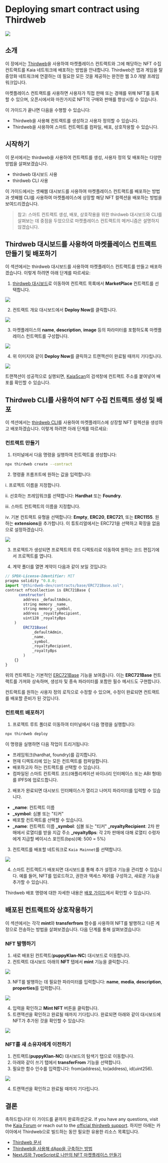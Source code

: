 # Deploying smart contract using Thirdweb

![](/img/banners/kaia-thirdweb.png)

## 소개 <a id="introduction"></a>

이 장에서는 [Thirdweb](https://portal.thirdweb.com/)을 사용하여 마켓플레이스 컨트랙트와 그에 해당하는 NFT 수집 컨트랙트를 Kaia 네트워크에 배포하는 방법을 안내합니다. Thirdweb은 앱과 게임을 탈중앙화 네트워크에 연결하는 데 필요한 모든 것을 제공하는 완전한 웹 3.0 개발 프레임워크입니다.

마켓플레이스 컨트랙트를 사용하면 사용자가 직접 판매 또는 경매를 위해 NFT를 등록할 수 있으며, 오픈시에서와 마찬가지로 NFT의 구매와 판매를 향상시킬 수 있습니다.

이 가이드가 끝나면 다음을 수행할 수 있습니다:

- Thirdweb을 사용해 컨트랙트를 생성하고 사용자 정의할 수 있습니다.
- Thirdweb을 사용하여 스마트 컨트랙트를 컴파일, 배포, 상호작용할 수 있습니다.

## 시작하기 <a id="getting-started"></a>

이 문서에서는 thirdweb을 사용하여 컨트랙트를 생성, 사용자 정의 및 배포하는 다양한 방법을 살펴보겠습니다.

- thirdweb 대시보드 사용
- thirdweb CLI 사용

이 가이드에서는 셋째웹 대시보드를 사용하여 마켓플레이스 컨트랙트를 배포하는 방법과 셋째웹 CLI를 사용하여 마켓플레이스에 상장할 해당 NFT 컬렉션을 배포하는 방법을 보여드리겠습니다.

> 참고: 스마트 컨트랙트 생성, 배포, 상호작용을 위한 thirdweb 대시보드와 CLI를 살펴보는 데 중점을 두었으므로 마켓플레이스 컨트랙트의 메커니즘은 설명하지 않겠습니다.

## Thirdweb 대시보드를 사용하여 마켓플레이스 컨트랙트 만들기 및 배포하기 <a id="creating-and-deploying-thirdweb-dashboard"></a>

이 섹션에서는 thirdweb 대시보드를 사용하여 마켓플레이스 컨트랙트를 만들고 배포하겠습니다. 이렇게 하려면 아래 단계를 따르세요:

1. [thirdweb 대시보드](https://thirdweb.com/dashboard?ref=blog.thirdweb.com)로 이동하여 컨트랙트 목록에서 **MarketPlace** 컨트랙트를 선택합니다.

![](/img/build/get-started/marketplace-explore.png)

2. 컨트랙트 개요 대시보드에서 **Deploy Now**를 클릭합니다.

![](/img/build/get-started/marketplace-deploy.png)

3. 마켓플레이스의 **name**, **description**, **image** 등의 파라미터를 포함하도록 마켓플레이스 컨트랙트를 구성합니다.

![](/img/build/get-started/marketplace-contract-details.png)

4. 위 이미지와 같이 **Deploy Now**를 클릭하고 트랜잭션이 완료될 때까지 기다립니다.

![](/img/build/get-started/marketplace-deployed.png)

트랜잭션이 성공적으로 실행되면, [KaiaScan](https://kaiascan.io/)의 검색창에 컨트랙트 주소를 붙여넣어 배포를 확인할 수 있습니다.

## Thirdweb CLI를 사용하여 NFT 수집 컨트랙트 생성 및 배포 <a id="creating-deploying-using-thirdweb-cli"></a>

이 섹션에서는 [thirdweb CLI](https://portal.thirdweb.com/cli?ref=blog.thirdweb.com)를 사용하여 마켓플레이스에 상장할 NFT 컬렉션을 생성하고 배포하겠습니다. 이렇게 하려면 아래 단계를 따르세요:

### 컨트랙트 만들기 <a id="creating-the-contract"></a>

1. 터미널에서 다음 명령을 실행하여 컨트랙트를 생성합니다:

```bash
npx thirdweb create --contract
```

2. 명령줄 프롬프트에 원하는 값을 입력합니다:

  i. 프로젝트 이름을 지정합니다.

  ii. 선호하는 프레임워크를 선택합니다: **Hardhat** 또는 **Foundry**.

  iii. 스마트 컨트랙트의 이름을 지정합니다.

  iv. 기본 컨트랙트 유형을 선택합니다: **Empty**, **ERC20**, **ERC721**, 또는 **ERC1155**. 원하는 **extensions**을 추가합니다. 이 튜토리얼에서는 ERC721을 선택하고 확장을 없음으로 설정하겠습니다.

![](/img/build/get-started/thirdweb-cli-info.png)

3. 프로젝트가 생성되면 프로젝트의 루트 디렉토리로 이동하여 원하는 코드 편집기에서 프로젝트를 엽니다.

4. 계약 폴더를 열면 계약이 다음과 같이 보일 것입니다:

```js
// SPDX-License-Identifier: MIT
pragma solidity ^0.8.0;
import "@thirdweb-dev/contracts/base/ERC721Base.sol";
contract nftcollection is ERC721Base {
      constructor(
        address _defaultAdmin,
        string memory _name,
        string memory _symbol,
        address _royaltyRecipient,
        uint128 _royaltyBps
    )
        ERC721Base(
            _defaultAdmin,
            _name,
            _symbol,
            _royaltyRecipient,
            _royaltyBps
        )
    {}
}
```

위의 컨트랙트는 기본적인 [ERC721Base](https://github.com/thirdweb-dev/contracts/blob/main/contracts/base/ERC721Base.sol) 기능을 보여줍니다. 이는 **ERC721Base** 컨트랙트를 가져와 상속하며, 생성자 및 종속 파라미터를 포함한 필수 메서드도 구현합니다.

컨트랙트를 원하는 사용자 정의 로직으로 수정할 수 있으며, 수정이 완료되면 컨트랙트를 배포할 준비가 된 것입니다.

### 컨트랙트 배포하기 <a id="deploying-the-contracts"></a>

1. 프로젝트 루트 폴더로 이동하여 터미널에서 다음 명령을 실행합니다:

```bash
npx thirdweb deploy
```

이 명령을 실행하면 다음 작업이 트리거됩니다:

- 프레임워크(hardhat, foundry)를 감지합니다.
- 현재 디렉토리에 있는 모든 컨트랙트를 컴파일합니다.
- 배포하고자 하는 컨트랙트를 선택할 수 있습니다.
- 컴파일된 스마트 컨트랙트 코드(애플리케이션 바이너리 인터페이스 또는 ABI 형태)를 IPFS에 업로드합니다.

2. 배포가 완료되면 대시보드 인터페이스가 열리고 나머지 파라미터를 입력할 수 있습니다.
  - **_name**: 컨트랙트 이름
  - **_symbol**: 심볼 또는 "티커"
  - 배포할 컨트랙트를 선택할 수 있습니다.
  - **_name**: 컨트랙트 이름
    **_symbol**: 심볼 또는 "티커"
    **_royaltyRecipient**: 2차 판매에서 로열티를 받을 지갑 주소
    **_royaltyBps**: 각 2차 판매에 대해 로열티 수령자에게 지급할 베이시스 포인트(bps)(예: 500 = 5%)

3. 컨트랙트를 배포할 네트워크로 `Kaia Mainnet`를 선택합니다.

![](/img/build/get-started/nft-collection-deploy.png)

4. 스마트 컨트랙트가 배포되면 대시보드를 통해 추가 설정과 기능을 관리할 수 있습니다. 예를 들어, NFT를 업로드하고, 권한과 액세스 제어를 구성하고, 새로운 기능을 추가할 수 있습니다.

Thirdweb 배포 명령에 대한 자세한 내용은 [배포 가이드](https://portal.thirdweb.com/deploy/getting-started)에서 확인할 수 있습니다.

## 배포된 컨트랙트와 상호작용하기 <a id="interacting-with-deployed-contracts"></a>

이 섹션에서는 각각 **mint**와 **transferfrom** 함수를 사용하여 NFT를 발행하고 다른 계정으로 전송하는 방법을 살펴보겠습니다. 다음 단계를 통해 살펴보겠습니다:

### NFT 발행하기 <a id="minting-nft"></a>

1. 새로 배포된 컨트랙트(**puppyKlan-NC**) 대시보드로 이동합니다.
2. 컨트랙트 대시보드 아래의 **NFT** 탭에서 **mint** 기능을 클릭합니다.

![](/img/build/get-started/puppy-mint-btn.png)

3. NFT를 발행하는 데 필요한 파라미터를 입력합니다: **name**, **media**, **description**, **properties**를 입력합니다.

![](/img/build/get-started/puppy-mint-details.png)

4. 입력을 확인하고 **Mint NFT** 버튼을 클릭합니다.
5. 트랜잭션을 확인하고 완료될 때까지 기다립니다. 완료되면 아래와 같이 대시보드에 NFT가 추가된 것을 확인할 수 있습니다:

![](/img/build/get-started/puppy-minted.png)

### NFT를 새 소유자에게 이전하기 <a id="transferring-nft-to-new-owner"></a>

1. 컨트랙트(**puppyKlan-NC**) 대시보드의 탐색기 탭으로 이동합니다.
2. 아래와 같이 쓰기 탭에서 **transferFrom** 기능을 선택합니다.
3. 필요한 함수 인수를 입력합니다: from(address), to(address), id(uint256).

![](/img/build/get-started/puppy-transferfrom.png)

4. 트랜잭션을 확인하고 완료될 때까지 기다립니다.

## 결론 <a id="conclusion"></a>

축하드립니다! 이 가이드를 끝까지 완료하셨군요. If you have any questions, visit the [Kaia Forum](https://devforum.kaia.io/) or reach out to the [official thirdweb support](https://support.thirdweb.com/). 하지만 아래는 카이아에서 Thirdweb으로 빌드하는 동안 필요한 유용한 리소스 목록입니다.

- [Thirdweb 문서](https://portal.thirdweb.com/)
- [Thirdweb을 사용해 dApp을 구축하는 방법](https://blog.thirdweb.com/guides/how-to-build-a-dapp/)
- [NextJS와 TypeScript로 나만의 NFT 마켓플레이스 만들기](https://blog.thirdweb.com/guides/nft-marketplace-with-typescript-next/)

